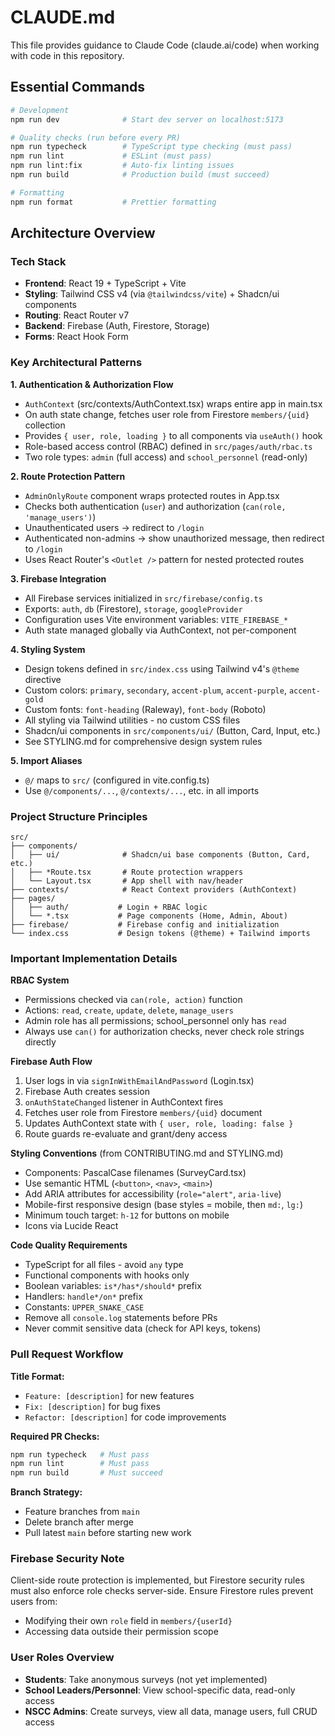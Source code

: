 # CLAUDE.md

This file provides guidance to Claude Code (claude.ai/code) when working with code in this repository.

## Essential Commands

```bash
# Development
npm run dev              # Start dev server on localhost:5173

# Quality checks (run before every PR)
npm run typecheck        # TypeScript type checking (must pass)
npm run lint             # ESLint (must pass)
npm run lint:fix         # Auto-fix linting issues
npm run build            # Production build (must succeed)

# Formatting
npm run format           # Prettier formatting
```

## Architecture Overview

### Tech Stack
- **Frontend**: React 19 + TypeScript + Vite
- **Styling**: Tailwind CSS v4 (via `@tailwindcss/vite`) + Shadcn/ui components
- **Routing**: React Router v7
- **Backend**: Firebase (Auth, Firestore, Storage)
- **Forms**: React Hook Form

### Key Architectural Patterns

**1. Authentication & Authorization Flow**
- `AuthContext` (src/contexts/AuthContext.tsx) wraps entire app in main.tsx
- On auth state change, fetches user role from Firestore `members/{uid}` collection
- Provides `{ user, role, loading }` to all components via `useAuth()` hook
- Role-based access control (RBAC) defined in `src/pages/auth/rbac.ts`
- Two role types: `admin` (full access) and `school_personnel` (read-only)

**2. Route Protection Pattern**
- `AdminOnlyRoute` component wraps protected routes in App.tsx
- Checks both authentication (`user`) and authorization (`can(role, 'manage_users')`)
- Unauthenticated users → redirect to `/login`
- Authenticated non-admins → show unauthorized message, then redirect to `/login`
- Uses React Router's `<Outlet />` pattern for nested protected routes

**3. Firebase Integration**
- All Firebase services initialized in `src/firebase/config.ts`
- Exports: `auth`, `db` (Firestore), `storage`, `googleProvider`
- Configuration uses Vite environment variables: `VITE_FIREBASE_*`
- Auth state managed globally via AuthContext, not per-component

**4. Styling System**
- Design tokens defined in `src/index.css` using Tailwind v4's `@theme` directive
- Custom colors: `primary`, `secondary`, `accent-plum`, `accent-purple`, `accent-gold`
- Custom fonts: `font-heading` (Raleway), `font-body` (Roboto)
- All styling via Tailwind utilities - no custom CSS files
- Shadcn/ui components in `src/components/ui/` (Button, Card, Input, etc.)
- See STYLING.md for comprehensive design system rules

**5. Import Aliases**
- `@/` maps to `src/` (configured in vite.config.ts)
- Use `@/components/...`, `@/contexts/...`, etc. in all imports

### Project Structure Principles

```
src/
├── components/
│   ├── ui/              # Shadcn/ui base components (Button, Card, etc.)
│   ├── *Route.tsx       # Route protection wrappers
│   └── Layout.tsx       # App shell with nav/header
├── contexts/            # React Context providers (AuthContext)
├── pages/
│   ├── auth/           # Login + RBAC logic
│   └── *.tsx           # Page components (Home, Admin, About)
├── firebase/           # Firebase config and initialization
└── index.css           # Design tokens (@theme) + Tailwind imports
```

### Important Implementation Details

**RBAC System**
- Permissions checked via `can(role, action)` function
- Actions: `read`, `create`, `update`, `delete`, `manage_users`
- Admin role has all permissions; school_personnel only has `read`
- Always use `can()` for authorization checks, never check role strings directly

**Firebase Auth Flow**
1. User logs in via `signInWithEmailAndPassword` (Login.tsx)
2. Firebase Auth creates session
3. `onAuthStateChanged` listener in AuthContext fires
4. Fetches user role from Firestore `members/{uid}` document
5. Updates AuthContext state with `{ user, role, loading: false }`
6. Route guards re-evaluate and grant/deny access

**Styling Conventions** (from CONTRIBUTING.md and STYLING.md)
- Components: PascalCase filenames (SurveyCard.tsx)
- Use semantic HTML (`<button>`, `<nav>`, `<main>`)
- Add ARIA attributes for accessibility (`role="alert"`, `aria-live`)
- Mobile-first responsive design (base styles = mobile, then `md:`, `lg:`)
- Minimum touch target: `h-12` for buttons on mobile
- Icons via Lucide React

**Code Quality Requirements**
- TypeScript for all files - avoid `any` type
- Functional components with hooks only
- Boolean variables: `is*/has*/should*` prefix
- Handlers: `handle*/on*` prefix
- Constants: `UPPER_SNAKE_CASE`
- Remove all `console.log` statements before PRs
- Never commit sensitive data (check for API keys, tokens)

### Pull Request Workflow

**Title Format:**
- `Feature: [description]` for new features
- `Fix: [description]` for bug fixes
- `Refactor: [description]` for code improvements

**Required PR Checks:**
```bash
npm run typecheck   # Must pass
npm run lint        # Must pass
npm run build       # Must succeed
```

**Branch Strategy:**
- Feature branches from `main`
- Delete branch after merge
- Pull latest `main` before starting new work

### Firebase Security Note

Client-side route protection is implemented, but Firestore security rules must also enforce role checks server-side. Ensure Firestore rules prevent users from:
- Modifying their own `role` field in `members/{userId}`
- Accessing data outside their permission scope

### User Roles Overview

- **Students**: Take anonymous surveys (not yet implemented)
- **School Leaders/Personnel**: View school-specific data, read-only access
- **NSCC Admins**: Create surveys, view all data, manage users, full CRUD access
